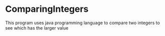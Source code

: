 # ComparingIntegers
This program uses java programming language to compare two integers to see which has the larger value
